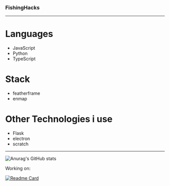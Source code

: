 ### FishingHacks
---
# Languages
- JavaScript
- Python
- TypeScript

# Stack
- featherframe
- enmap

# Other Technologies i use
- Flask
- electron
- scratch

---
![Anurag's GitHub stats](https://github-readme-stats.vercel.app/api?username=FishingHacks&show_icons=true&theme=dracula)

Working on:

[![Readme Card](https://github-readme-stats.vercel.app/api/pin/?username=FishingHacks&repo=featherframe)](https://github.com/FishingHacks/featherframe&theme=dracula)
